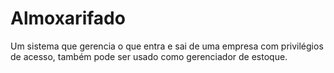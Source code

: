 # Almoxarifado
Um sistema que gerencia o que entra e sai de uma empresa com privilégios de acesso, também pode ser usado como gerenciador de estoque.
